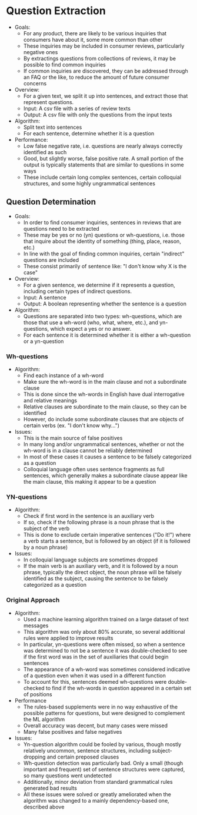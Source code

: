 # Question Extraction

* Goals:
    * For any product, there are likely to be various inquiries that consumers have about it, some more common than other
    * These inquiries may be included in consumer reviews, particularly negative ones
    * By extractings questions from collections of reviews, it may be possible to find common inquiries
    * If common inquiries are discovered, they can be addressed through an FAQ or the like, to reduce the amount of future consumer concerns
* Overview:
    * For a given text, we split it up into sentences, and extract those that represent questions.
    * Input: A csv file with a series of review texts
    * Output: A csv file with only the questions from the input texts
* Algorithm:
    * Split text into sentences
    * For each sentence, determine whether it is a question
* Performance:
    * Low false negative rate, i.e. questions are nearly always correctly identified as such
    * Good, but slightly worse, false positive rate. A small portion of the output is typically statements that are similar to questions in some ways
    * These include certain long complex sentences, certain colloquial structures, and some highly ungrammatical sentences

## Question Determination
* Goals:
    * In order to find consumer inquiries, sentences in reviews that are questions need to be extracted
    * These may be yes or no (yn) questions or wh-questions, i.e. those that inquire about the identity of something (thing, place, reason, etc.)
    * In line with the goal of finding common inquiries, certain "indirect" questions are included
    * These consist primarily of sentence like: "I don't know why X is the case"
* Overview:
    * For a given sentence, we determine if it represents a question, including certain types of indirect questions.
    * Input: A sentence
    * Output: A boolean representing whether the sentence is a question
* Algorithm:
    * Questions are separated into two types: wh-questions, which are those that use a wh-word (who, what, where, etc.), and yn-questions, which expect a yes or no answer.
    * For each sentence it is determined whether it is either a wh-question or a yn-question

### Wh-questions
* Algorithm:
    * Find each instance of a wh-word
    * Make sure the wh-word is in the main clause and not a subordinate clause
    * This is done since the wh-words in English have dual interrogative and relative meanings
    * Relative clauses are subordinate to the main clause, so they can be identified
    * However, do include some subordinate clauses that are objects of certain verbs (ex. "I don't know why...")
* Issues:
    * This is the main source of false positives
    * In many long and/or ungrammatical sentences, whether or not the wh-word is in a clause cannot be reliably determined
    * In most of these cases it causes a sentence to be falsely categorized as a question
    * Colloquial language often uses sentence fragments as full sentences, which generally makes a subordinate clause appear like the main clause, this making it appear to be a question

### YN-questions
* Algorithm:
    * Check if first word in the sentence is an auxiliary verb
    * If so, check if the following phrase is a noun phrase that is the subject of the verb
    * This is done to exclude certain imperative sentences ("Do it!") where a verb starts a sentence, but is followed by an object (if it is followed by a noun phrase)
* Issues:
    * In colloquial language subjects are sometimes dropped
    * If the main verb is an auxiliary verb, and it is followed by a noun phrase, typically the direct object, the noun phrase will be falsely identified as the subject, causing the sentence to be falsely categorized as a question
    
### Original Approach
* Algorithm:
    * Used a machine learning algorithm trained on a large dataset of text messages
    * This algorithm was only about 80% accurate, so several additional rules were applied to improve results
    * In particular, yn-questions were often missed, so when a sentence was determined to not be a sentence it was double-checked to see if the first word was in the set of auxiliaries that could begin sentences
    * The appearance of a wh-word was sometimes considered indicative of a question even when it was used in a different function
    * To account for this, sentences deemed wh-questions were double-checked to find if the wh-words in question appeared in a certain set of positions
* Performance
    * The rules-based supplements were in no way exhaustive of the possible patterns for questions, but were designed to complement the ML algorithm
    * Overall accuracy was decent, but many cases were missed
    * Many false positives and false negatives
* Issues:
    * Yn-question algorithm could be fooled by various, though mostly relatively uncommon, sentence structures, including subject-dropping and certain preposed clauses
    * Wh-question detection was particularly bad. Only a small (though important and frequent) set of sentence structures were captured, so many questions went undetected
    * Additionally, minor deviation from standard grammatical rules generated bad results
    * All these issues were solved or greatly ameliorated when the algorithm was changed to a mainly dependency-based one, described above
